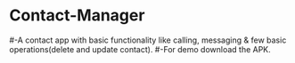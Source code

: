 # Contact-Manager
#-A contact app with basic functionality like calling, messaging & few basic operations(delete and update contact).
#-For demo download the APK.
